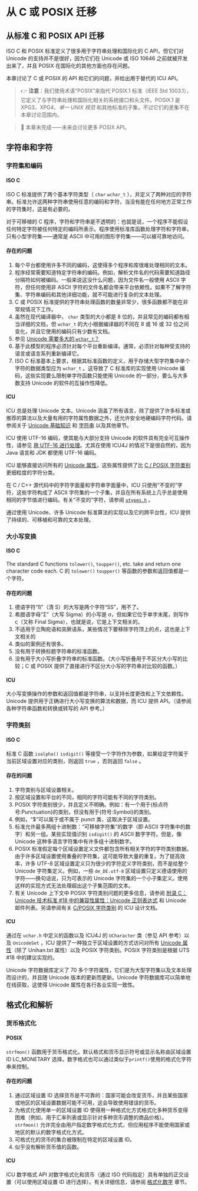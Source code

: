 # 从 C 或 POSIX 迁移

## 从标准 C 和 POSIX API 迁移

ISO C 和 POSIX 标准定义了很多用于字符串处理和国际化的 C API，但它们对 Unicode 的支持并不是很好，因为它们在 Unicode 或 ISO 10646 之前就被开发出来了，并且 POSIX 在国际化的其他方面也存在问题。

本章讨论了 C 或 POSIX 的 API 和它们的问题，并给出用于替代的 ICU API。

> :point_right: **注意**：我们使用术语“POSIX”来指代 POSIX.1 标准（IEEE Std 1003.1），它定义了与字符串处理和国际化相关的系统接口和头文件。POSIX.1 是 XPG3、XPG4、*单一 UNIX 规范* 和其他标准的子集，不过它们的差集不在本章讨论范围内。

> :construction: 本章未完成——未来会讨论更多 POSIX API。

## 字符串和字符

### 字符集和编码

#### ISO C

ISO C 标准提供了两个基本字符类型（ `char` `wchar_t` ），并定义了两种对应的字符串。标准允许这两种字符串使用任意的编码和字符，当没有能在任何地方正常工作的字符集时，这是有必要的。

对于可移植的 C 程序，字符和字符串是不透明的：也就是说，一个程序不能假设任何特定字符被任何特定的编码所表示。程序使用标准库函数处理字符和字符串，只有小型字符集——通常是 ASCII 中可用的图形字符集——可以被可靠地访问。

#### 存在的问题

1. 每个平台都使用许多不同的编码，这使得多个程序和库很难处理相同的文本。
2. 程序经常需要知道特定字符串的编码。例如，解析文件名的代码需要知道路径分隔符如何被编码。一般来说这没什么问题，因为文件名一般使用 ASCII 字符，但任何使用非 ASCII 字符的文件名都会带来平台依赖性。如果不了解字符集、字符串编码和其他详细功能，就不可能进行复杂的文本处理。
3. C 或 POSIX 标准提供的字符串处理函数的数量非常少，很多函数都不能在非常规情况下工作。
4. 虽然在现代编译器中， `char` 类型的大小都是 8 位的，并且常见的编码都有相当详细的文档，但 `wchar_t` 的大小根据编译器的不同在 8 或 16 或 32 位之间变化，并且它使用的编码只有少数有文档。
5. 参见 [Unicode 需要多大的 `wchar_t`？](http://icu-project.org/docs/papers/unicode_wchar_t.html)
6. 基于此模型的程序必须针对每个平台重新编译。通常，必须针对每种受支持的语言或语言系列重新编译它。
7. ISO C 标准基本上要求，根据其标准函数的定义，用于存储大型字符集中单个字符的数据类型应为 `wchar_t` 。这导致了 C 标准库的实现使用 Unicode 编码，这些实现要么限制单字符函数只能使用 Unicode 的一部分，要么与大多数支持 Unicode 的软件的互操作性降低。


#### ICU

ICU 总是处理 Unicode 文本。Unicode 涵盖了所有语言，除了提供了许多标准或推荐的算法以及大量有用的字符属性数据之外，还允许安全地硬编码字符代码。请参阅关于 [Unicode 基础知识](unicode) 和 [字符串](../strings/) 以及其他章节。

ICU 使用 UTF-16 编码，使其能与大部分支持 Unicode 的软件具有完全可互操作性，请参见 [用 UTF-16 进行处理](http://www.unicode.org/notes/tn12/)。尤其在使用 ICU4J 的情况下是很自然的，因为 Java 语言和 JDK 都使用 UTF-16 编码。

ICU 能够直接访问所有的 [Unicode 属性](../strings/properties)，这些属性提供了比 [C / POSIX 字符类别](https://htmlpreview.github.io/?https://github.com/unicode-org/icu-docs/blob/main/design/posix_classes.html) 更细粒度的字符分类。

在 C / C++ 源代码中的字符字面量和字符串字面量中，ICU 只使用“不变的”字符，这些字符构成了 ASCII 字符集的一个子集，并且在所有系统上几乎总是使用相同的字节值进行编码。有关“不变的”字符，请参阅 [`utypes.h`](https://github.com/unicode-org/icu/blob/main/icu4c/source/common/unicode/utypes.h) 。

通过使用 Unicode、许多 Unicode 标准算法的实现以及它的跨平台性，ICU 提供了持续的、可移植和可靠的文本处理。

### 大小写变换

#### ISO C

The standard C functions `tolower()`, `toupper()`, etc. take and return one character code each.
C 的 `tolower()` `toupper()` 等函数的参数和返回值都是一个字符。

#### 存在的问题

1. 德语字符“ß”（清 S）的大写是两个字符“SS”，用不了。
2. 希腊语字母“Σ”（大写 Sigma）的小写是 σ，但如果它位于单字末尾，则写作 ς（又称 Final Sigma），也就是说，它是上下文相关的。
3. 不适用于立陶宛语和突厥语系，某些情况下要移除字符顶上的点，这也是上下文相关的
4. 类似的案例还有很多。
5. 没有用于转换标题字符串的标准函数。
6. 没有用于大小写折叠字符串的标准函数。（大小写折叠用于不区分大小写的比较；C 或 POSIX 提供了直接进行不区分大小写的字符串对比较的函数。）

#### ICU

大小写变换操作的参数和返回值都是字符串，以支持长度更改和上下文依赖性。Unicode 提供用于正确进行大小写变换的算法和数据，而 ICU 提供 API。（请参阅各种字符串函数和转换或转写的 API 参考。）

### 字符类别

#### ISO C

标准 C 函数 `isalpha()` `isdigit()` 等接受一个字符作为参数，如果给定字符属于当前区域设置对应的类别，则返回 `true` ，否则返回 `false` 。

#### 存在的问题

1. 字符类别与区域设置相关。
2. 按区域设置和平台的不同，相同的字符可能有不同的字符类别。
3. POSIX 字符类别很少，并且定义不明确。例如：有一个用于{标点符号:Punctuation}的类别，但没有用于{符号:Symbol}的类别。
5. 例如，“$”可以属于或不属于 punct 类，这取决于区域设置。
5. 标准允许最多两组十进制数：“可移植字符集”的数字（即 ASCII 字符集中的数字）和另一组。某些实现值识别 `isdigit()` 的 ASCII 数字字符。但是，像 Unicode 这种多语言字符集中有许多组十进制数字。
6. POSIX 标准假定每个区域设置定义文件都包含所有相关字符的字符类别数据。由于许多区域设置使用重叠的字符集，这可能导致大量的重复。为了提高效率，许多 UTF-8 区域设置定义只为很少的字符定义字符类别，而不是给整个 Unicode 字符集定义。例如，一些 `de_DE.utf-8` 区域设置只定义德语使用的字符——换句话说，只为可表示的 Unicode 字符集的一个小子集定义。使用这样的实现方式无法处理超出这个子集范围的文本。
7. 有关 Unicode 上下文中 POSIX 字符类别问题的更多信息，请参阅 [附录 C：Unicode 技术标准 #18 中的兼容性属性：Unicode 正则表达式](http://www.unicode.org/reports/tr18/#Compatibility_Properties) 和 Unicode 邮件列表。另请参阅有关 [C/POSIX 字符类别](https://htmlpreview.github.io/?https://github.com/unicode-org/icu-docs/blob/main/design/posix_classes.html) 的 ICU 设计文档。

#### ICU

通过在 `uchar.h` 中定义的函数以及 ICU4J 的 `UCharacter` 类（参见 API 参考）以及 `UnicodeSet` ，ICU 提供了一种独立于区域设置的方式访问对所有 [Unicode 属性](../strings/properties)（除了 Unihan.txt 属性）以及 POSIX 字符类别。POSIX 字符类别是根据 UTS #18 中的建议实现的。

Unicode 字符数据库定义了 70 多个字符属性，它们是为大型字符集以及文本处理而设计的，并且随 Unicode 版本的更新而更新。Unicode 字符数据库可以简单地在线获取，这使得 Unicode 属性在各行各业实现一致性。

## 格式化和解析

### 货币格式化

#### POSIX

`strfmon()` 函数用于货币格式化。默认格式和货币显示符号或显示名称由区域设置 ID LC_MONETARY 选择。数字格式也可以通过类似于`printf()`使用的格式化字符串来控制。

#### 存在的问题

1. 通过区域设置 ID 选择货币是不可靠的：国家可能会改变货币，并且某些国家或地区的区域设置数据可能不可用，这会导致使用错误的货币。
2. 为格式化使用单一的区域设置 ID 使得用一种格式化方式格式化多种货币变得困难（例如，用于汇率列表或显示针对多种货币调整的商品价格）。 `strfmon()` 允许完全由用户指定数字格式化方式，但应用程序不能使用国家或地区的默认的数字格式化方式。
3. 可格式化的货币的集合被限制在特定的区域设置 ID。
4. 似乎没有解析货币值的函数。

#### ICU

ICU 数字格式 API 对数字格式化和货币（通过 ISO 代码指定）具有单独的正交设置（可以使用区域设置 ID 进行选择）。有关详细信息，请参阅 [格式化数字](../format_parse/numbers/) 章节。
